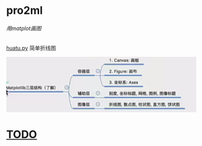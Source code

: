 # pro2ml 

###### 用matplot画图

[huatu.py](huatu.py) 简单折线图

![image-20250201234708725](README.assets/image-20250201234708725.png)





# [TODO](02-1讲解-绘图辅助功能完善-某城市温度变换图)
